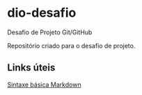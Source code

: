 # dio-desafio

Desafio de Projeto Git/GitHub

Repositório criado para o desafio de projeto.

## Links úteis

[Sintaxe básica Markdown](https://www.markdownguide.org/basic-syntax/)
